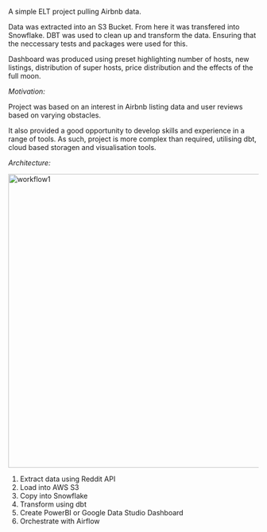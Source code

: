A simple ELT project pulling Airbnb data.

Data was extracted into an S3 Bucket. From here it was transfered into Snowflake. 
DBT was used to clean up and transform the data. Ensuring that the neccessary tests and packages were used for this.

Dashboard was produced using preset highlighting number of hosts, new listings, distribution of super hosts, price distribution and the effects of the full moon.

*Motivation:*

Project was based on an interest in Airbnb listing data and user reviews based on varying obstacles.

It also provided a good opportunity to develop skills and experience in a range of tools. As such, project is more complex than required, utilising dbt, cloud based storagen and visualisation tools.

*Architecture:*

<img width="592" alt="workflow1" src="https://github.com/Usama8H/Airbnb_Listings_Project/assets/147407087/69ffecd4-9757-4872-b0ce-29ac6caab9b6">

1.  Extract data using Reddit API
2.  Load into AWS S3
3.  Copy into Snowflake
4.  Transform using dbt
5.  Create PowerBI or Google Data Studio Dashboard
6.  Orchestrate with Airflow
